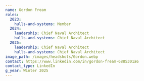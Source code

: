 ```yaml
---
name: Gordon Fream
roles:
  2023:
    hulls-and-systems: Member
  2024:
    leadership: Chief Naval Architect
    hulls-and-systems: Chief Naval Architect
  2025:
    leadership: Chief Naval Architect
    hulls-and-systems: Chief Naval Architect
image_path: /images/headshots/Gordon.webp
contact: https://www.linkedin.com/in/gordon-fream-6885301a6
contact_type: LinkedIn
g_year: Winter 2025
---
```


